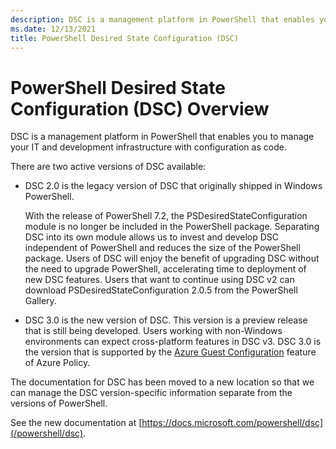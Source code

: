 ```yaml
---
description: DSC is a management platform in PowerShell that enables you to manage your IT and development infrastructure with configuration as code.
ms.date: 12/13/2021
title: PowerShell Desired State Configuration (DSC)
---
```


# PowerShell Desired State Configuration (DSC) Overview

DSC is a management platform in PowerShell that enables you to manage your IT and development
infrastructure with configuration as code.

There are two active versions of DSC available:

- DSC 2.0 is the legacy version of DSC that originally shipped in Windows PowerShell.

  With the release of PowerShell 7.2, the PSDesiredStateConfiguration module is no longer be
  included in the PowerShell package. Separating DSC into its own module allows us to invest and
  develop DSC independent of PowerShell and reduces the size of the PowerShell package. Users of DSC
  will enjoy the benefit of upgrading DSC without the need to upgrade PowerShell, accelerating time
  to deployment of new DSC features. Users that want to continue using DSC v2 can download
  PSDesiredStateConfiguration 2.0.5 from the PowerShell Gallery.

- DSC 3.0 is the new version of DSC. This version is a preview release that is still being
  developed. Users working with non-Windows environments can expect cross-platform features in DSC
  v3. DSC 3.0 is the version that is supported by the
  [Azure Guest Configuration](/azure/governance/policy/concepts/guest-configuration) feature of
  Azure Policy.

The documentation for DSC has been moved to a new location so that we can manage the DSC
version-specific information separate from the versions of PowerShell.

See the new documentation at
[https://docs.microsoft.com/powershell/dsc](/powershell/dsc).
